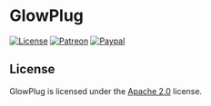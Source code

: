 # GlowPlug

[![License](https://lxgaming.github.io/resources/badges/License-Apache%202.0-blue.svg)](https://www.apache.org/licenses/LICENSE-2.0)
[![Patreon](https://lxgaming.github.io/resources/badges/Patreon-donate-yellow.svg)](https://www.patreon.com/lxgaming)
[![Paypal](https://lxgaming.github.io/resources/badges/Paypal-donate-yellow.svg)](https://www.paypal.com/cgi-bin/webscr?cmd=_s-xclick&hosted_button_id=TVT5B45AHNP9J)

## License
GlowPlug is licensed under the [Apache 2.0](https://www.apache.org/licenses/LICENSE-2.0) license.
